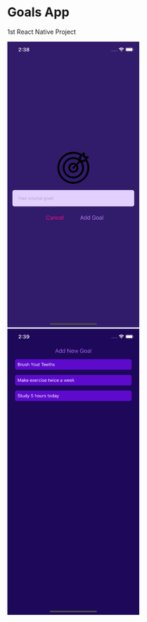 # Goals App

1st React Native Project

<div>
  <img src="ReadmeImages/ss2.png" width= "300">
  <img src="ReadmeImages/ss1.png" width= "300">
<div>
